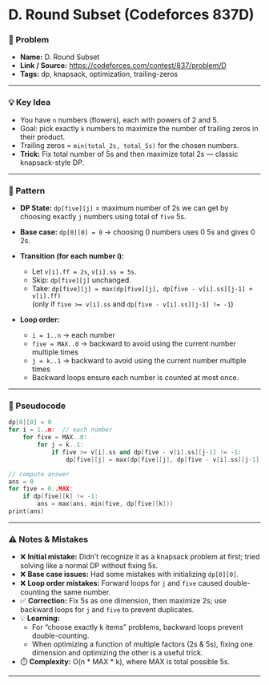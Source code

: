 # D. Round Subset (Codeforces 837D)

### 🔗 Problem
- **Name:** D. Round Subset  
- **Link / Source:** https://codeforces.com/contest/837/problem/D  
- **Tags:** dp, knapsack, optimization, trailing-zeros

---

### 💡 Key Idea
- You have `n` numbers (flowers), each with powers of 2 and 5.  
- Goal: pick exactly `k` numbers to maximize the number of trailing zeros in their product.  
- Trailing zeros = `min(total_2s, total_5s)` for the chosen numbers.  
- **Trick:** Fix total number of 5s and then maximize total 2s — classic knapsack-style DP.

---

### 🧩 Pattern
- **DP State:** `dp[five][j]` = maximum number of 2s we can get by choosing exactly `j` numbers using total of `five` 5s.  
- **Base case:** `dp[0][0] = 0` → choosing 0 numbers uses 0 5s and gives 0 2s.  
- **Transition (for each number i):**
  - Let `v[i].ff = 2s`, `v[i].ss = 5s`.
  - Skip: `dp[five][j]` unchanged.  
  - Take: `dp[five][j] = max(dp[five][j], dp[five - v[i].ss][j-1] + v[i].ff)`  
    (only if `five >= v[i].ss` and `dp[five - v[i].ss][j-1] != -1`)  

- **Loop order:**  
  - `i = 1..n` → each number  
  - `five = MAX..0` → backward to avoid using the current number multiple times  
  - `j = k..1` → backward to avoid using the current number multiple times  
  - Backward loops ensure each number is counted at most once.

---

### 📝 Pseudocode
```cpp
dp[0][0] = 0
for i = 1..n:  // each number
    for five = MAX..0:
        for j = k..1:
            if five >= v[i].ss and dp[five - v[i].ss][j-1] != -1:
                dp[five][j] = max(dp[five][j], dp[five - v[i].ss][j-1] + v[i].ff)

// compute answer
ans = 0
for five = 0..MAX:
    if dp[five][k] != -1:
        ans = max(ans, min(five, dp[five][k]))
print(ans)
```

---

### ⚠️ Notes & Mistakes
- ❌ **Initial mistake:** Didn’t recognize it as a knapsack problem at first; tried solving like a normal DP without fixing 5s.  
- ❌ **Base case issues:** Had some mistakes with initializing `dp[0][0]`.  
- ❌ **Loop order mistakes:** Forward loops for `j` and `five` caused double-counting the same number.  
- ✅ **Correction:** Fix 5s as one dimension, then maximize 2s; use backward loops for `j` and `five` to prevent duplicates.  
- 💡 **Learning:**  
  - For “choose exactly k items” problems, backward loops prevent double-counting.  
  - When optimizing a function of multiple factors (2s & 5s), fixing one dimension and optimizing the other is a useful trick.  
- ⏱️ **Complexity:** O(n * MAX * k), where MAX is total possible 5s.

---
